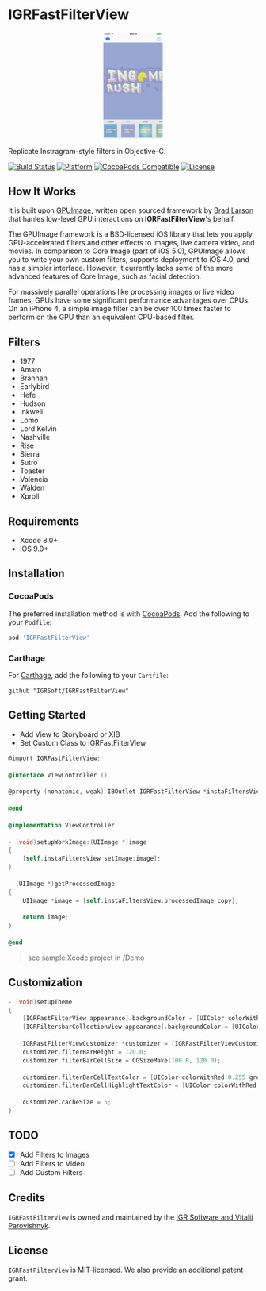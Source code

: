 # IGRFastFilterView
<p align="center">
  <img src="https://raw.githubusercontent.com/IGRSoft/IGRFastFilterView/master/Screenshots/screen.png" width="120"/>
</p>

Replicate Instragram-style filters in Objective-C.

[![Build Status](https://travis-ci.org/IGRSoft/IGRFastFilterView.svg)](https://travis-ci.org/IGRSoft/IGRFastFilterView)
[![Platform](https://img.shields.io/badge/platform-iOS-lightgrey.svg?style=flat)](http://www.apple.com/ios/)
[![CocoaPods Compatible](https://img.shields.io/cocoapods/v/IGRFastFilterView.svg)](https://img.shields.io/cocoapods/v/IGRFastFilterView.svg)
[![License](https://img.shields.io/badge/license-MIT-brightgreen.svg?style=flat)](https://opensource.org/licenses/MIT)

## How It Works
It is built upon [GPUImage](https://github.com/BradLarson/GPUImage), written open sourced framework by [Brad Larson](http://stackoverflow.com/users/19679/brad-larson) that hanles low-level GPU interactions on **IGRFastFilterView**'s behalf.

The GPUImage framework is a BSD-licensed iOS library that lets you apply GPU-accelerated filters and other effects to images, live camera video, and movies. In comparison to Core Image (part of iOS 5.0), GPUImage allows you to write your own custom filters, supports deployment to iOS 4.0, and has a simpler interface. However, it currently lacks some of the more advanced features of Core Image, such as facial detection.

For massively parallel operations like processing images or live video frames, GPUs have some significant performance advantages over CPUs. On an iPhone 4, a simple image filter can be over 100 times faster to perform on the GPU than an equivalent CPU-based filter.

## Filters
- 1977
- Amaro
- Brannan
- Earlybird
- Hefe
- Hudson
- Inkwell
- Lomo
- Lord Kelvin
- Nashville
- Rise
- Sierra
- Sutro
- Toaster
- Valencia
- Walden
- Xproll

## Requirements

- Xcode 8.0+
- iOS 9.0+

## Installation

### CocoaPods

The preferred installation method is with [CocoaPods](https://cocoapods.org). Add the following to your `Podfile`:

```ruby
pod 'IGRFastFilterView'
```

### Carthage

For [Carthage](https://github.com/Carthage/Carthage), add the following to your `Cartfile`:

```ogdl
github "IGRSoft/IGRFastFilterView"
```

## Getting Started

- Add View to Storyboard or XIB 
- Set Custom Class to IGRFastFilterView
```objective-c
@import IGRFastFilterView;

@interface ViewController ()

@property (nonatomic, weak) IBOutlet IGRFastFilterView *instaFiltersView;

@end

@implementation ViewController

- (void)setupWorkImage:(UIImage *)image
{    
    [self.instaFiltersView setImage:image];
}

- (UIImage *)getProcessedImage
{
    UIImage *image = [self.instaFiltersView.processedImage copy];
    
    return image;
}

@end
```

> see sample Xcode project in /Demo

## Customization

```objective-c
- (void)setupTheme
{
    [IGRFastFilterView appearance].backgroundColor = [UIColor colorWithWhite:0.7 alpha:1.0];
    [IGRFiltersbarCollectionView appearance].backgroundColor = [UIColor colorWithWhite:0.9 alpha:1.0];
    
    IGRFastFilterViewCustomizer *customizer = [IGRFastFilterViewCustomizer defaultCustomizer];
    customizer.filterBarHeight = 120.0;
    customizer.filterBarCellSize = CGSizeMake(100.0, 120.0);
        
    customizer.filterBarCellTextColor = [UIColor colorWithRed:0.255 green:0.255 blue:0.255 alpha:1.00];
    customizer.filterBarCellHighlightTextColor = [UIColor colorWithRed:0.050 green:0.350 blue:0.650 alpha:1.00];
        
    customizer.cacheSize = 5;
}
```

## TODO
 - [x] Add Filters to Images
 - [ ] Add Filters to Video
 - [ ] Add Custom Filters

## Credits

`IGRFastFilterView` is owned and maintained by the [IGR Software and Vitalii Parovishnyk](https://igrsoft.com).

## License

`IGRFastFilterView` is MIT-licensed. We also provide an additional patent grant.
